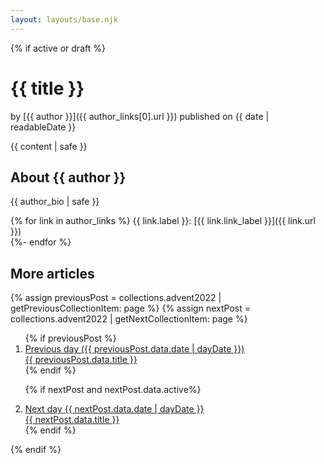 ```yaml
---
layout: layouts/base.njk
---
```

<div class="advent">

{% if active or draft %}
# {{ title }}

by [{{ author }}]({{ author_links[0].url }}) published on <time datetime="{{ date | htmlDateString }}">{{ date | readableDate }}</time> 

{{ content | safe }}

## About {{ author }}

{{ author_bio | safe }}

{% for link in author_links %}
  {{ link.label }}: [{{ link.link_label }}]({{ link.url }})   
{%- endfor %}

## More articles

{% assign previousPost = collections.advent2022 | getPreviousCollectionItem: page %}
{% assign nextPost = collections.advent2022 | getNextCollectionItem: page %}

<nav aria-label="Select next or previous entry">
<ol class="page-nav">
{% if previousPost %}
<li class="page-nav__item page-nav__item--prev">
<a class="page-nav__link page-nav__link--prev" href="{{ previousPost.url }}" rel="prev">
<div class="page-nav__label">Previous day ({{ previousPost.data.date | dayDate }})</div>
{{ previousPost.data.title }}
</a>
</li>
{% endif %}

{% if nextPost and nextPost.data.active%}
<li class="page-nav__item page-nav__item--next">
<a class="page-nav__link page-nav__link--next" href="{{ nextPost.url }}" rel="next">
<div class="page-nav__label">Next day {{ nextPost.data.date | dayDate }}</div>
{{ nextPost.data.title }}
</a>
</li>
{% endif %}
</ol>
</nav>

{% endif %}

</div>